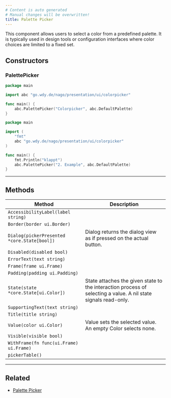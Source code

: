 ```yaml
---
# Content is auto generated
# Manual changes will be overwritten!
title: Palette Picker
---
```

This component allows users to select a color
from a predefined palette. It is typically used in design tools or
configuration interfaces where color choices are limited to a fixed set.

## Constructors
### PalettePicker
```go
package main

import abc "go.wdy.de/nago/presentation/ui/colorpicker"

func main() {
	abc.PalettePicker("Colorpicker", abc.DefaultPalette)
}

```
```go
package main

import (
	"fmt"
	abc "go.wdy.de/nago/presentation/ui/colorpicker"
)

func main() {
	fmt.Println("klappt")
	abc.PalettePicker("2. Example", abc.DefaultPalette)
}

```

---
## Methods
| Method | Description |
|--------| ------------|
| `AccessibilityLabel(label string)` |  |
| `Border(border ui.Border)` |  |
| `Dialog(pickerPresented *core.State[bool])` | Dialog returns the dialog view as if pressed on the actual button. |
| `Disabled(disabled bool)` |  |
| `ErrorText(text string)` |  |
| `Frame(frame ui.Frame)` |  |
| `Padding(padding ui.Padding)` |  |
| `State(state *core.State[ui.Color])` | State attaches the given state to the interaction process of selecting a value. A nil state signals read-only. |
| `SupportingText(text string)` |  |
| `Title(title string)` |  |
| `Value(color ui.Color)` | Value sets the selected value. An empty Color selects none. |
| `Visible(visible bool)` |  |
| `WithFrame(fn func(ui.Frame) ui.Frame)` |  |
| `pickerTable()` |  |
---
## Related
- [Palette Picker](../../composite/palette_picker/)

